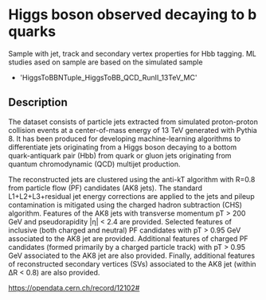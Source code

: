 # Higgs boson observed decaying to b quarks

Sample with jet, track and secondary vertex properties for Hbb tagging. 
ML studies ased on sample are based on the simulated sample

- 'HiggsToBBNTuple_HiggsToBB_QCD_RunII_13TeV_MC'

## Description

The dataset consists of particle jets extracted from simulated proton-proton collision events at a center-of-mass energy of 13 TeV generated with Pythia 8. It has been produced for developing machine-learning algorithms to differentiate jets originating from a Higgs boson decaying to a bottom quark-antiquark pair (Hbb) from quark or gluon jets originating from quantum chromodynamic (QCD) multijet production.

The reconstructed jets are clustered using the anti-kT algorithm with R=0.8 from particle flow (PF) candidates (AK8 jets). The standard L1+L2+L3+residual jet energy corrections are applied to the jets and pileup contamination is mitigated using the charged hadron subtraction (CHS) algorithm. Features of the AK8 jets with transverse momentum pT > 200 GeV and pseudorapidity |η| < 2.4 are provided. Selected features of inclusive (both charged and neutral) PF candidates with pT > 0.95 GeV associated to the AK8 jet are provided. Additional features of charged PF candidates (formed primarily by a charged particle track) with pT > 0.95 GeV associated to the AK8 jet are also provided. Finally, additional features of reconstructed secondary vertices (SVs) associated to the AK8 jet (within ∆R < 0.8) are also provided.

https://opendata.cern.ch/record/12102#